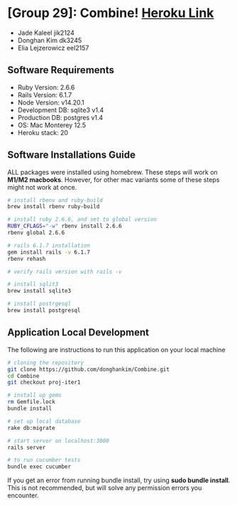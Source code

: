 # [Group 29]: Combine! [Heroku Link](https://group29-combine.herokuapp.com/)

* Jade Kaleel jik2124
* Donghan Kim dk3245
* Elia Lejzerowicz eel2157

## Software Requirements
* Ruby Version: 2.6.6
* Rails Version: 6.1.7
* Node Version: v14.20.1
* Development DB: sqlite3 v1.4
* Production DB: postgres v1.4
* OS: Mac Monterey 12.5
* Heroku stack: 20

## Software Installations Guide
ALL packages were installed using homebrew. These steps will work on **M1/M2 macbooks**. However, for other mac variants some of these steps might not work at once.

```sh
# install rbenv and ruby-build
brew install rbenv ruby-build

# install ruby 2.6.6, and set to global version
RUBY_CFLAGS="-w" rbenv install 2.6.6
rbenv global 2.6.6

# rails 6.1.7 installation
gem install rails -v 6.1.7
rbenv rehash

# verify rails version with rails -v

# install sqlit3
brew install sqlite3

# install postrgesql
brew install postgresql
```

## Application Local Development
The following are instructions to run this application on your local machine
```sh
# cloning the repository
git clone https://github.com/donghankim/Combine.git
cd Combine
git checkout proj-iter1

# install up gems
rm Gemfile.lock
bundle install

# set up local database
rake db:migrate

# start server on localhost:3000
rails server

# to run cucumber tests
bundle exec cucumber
```
If you get an error from running bundle install, try using **sudo bundle install**. This is not recommended, but will solve any permission errors you encounter.
